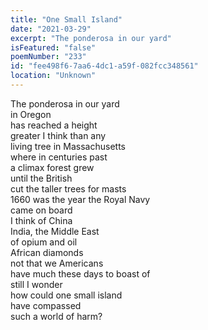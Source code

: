 ```yaml
---
title: "One Small Island"
date: "2021-03-29"
excerpt: "The ponderosa in our yard"
isFeatured: "false"
poemNumber: "233"
id: "fee498f6-7aa6-4dc1-a59f-082fcc348561"
location: "Unknown"
---
```


The ponderosa in our yard  
in Oregon  
has reached a height  
greater I think than any  
living tree in Massachusetts  
where in centuries past  
a climax forest grew  
until the British  
cut the taller trees for masts  
1660 was the year the Royal Navy  
came on board  
I think of China  
India, the Middle East  
of opium and oil  
African diamonds  
not that we Americans  
have much these days to boast of  
still I wonder  
how could one small island  
have compassed  
such a world of harm?
